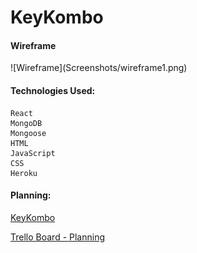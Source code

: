 <h1>KeyKombo</h1>

<h4>Wireframe</h4>
![Wireframe](Screenshots/wireframe1.png)


<h4>Technologies Used:</h4>

  	React
    MongoDB
    Mongoose
    HTML
  	JavaScript
    CSS
    Heroku




<h4>Planning:</h4>

[KeyKombo](https://#/)
	
[Trello Board - Planning](https://trello.com/b/X3A42o3a/keykombo)


